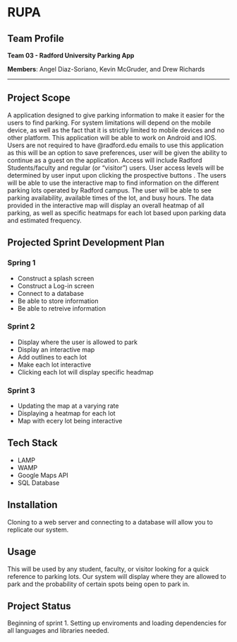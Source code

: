 # RUPA
## Team Profile
**Team 03 - Radford University Parking App** 

**Members**: Angel Diaz-Soriano, Kevin McGruder, and Drew Richards
***
## Project Scope
A application designed to give parking information to make it easier for the users to find parking. For system limitations will depend on the mobile device, as well as the fact that it is strictly limited to mobile devices and no other platform. This application will be able to work on Android and IOS. Users are not required to have @radford.edu emails to use this application as this will be an option to save preferences, user will be given the ability to continue as a guest on the application. Access will include Radford Students/faculty and regular (or “visitor”) users.  User access levels will be determined by user input upon clicking the prospective buttons . The users will be able to use the interactive map to find information on the different parking lots operated by Radford campus. The user will be able to see parking availability, available times of the lot, and busy hours. The data provided in the interactive map will display an overall heatmap of all parking, as well as specific heatmaps for each lot based upon parking data and estimated frequency.

## Projected Sprint Development Plan
### Spring 1
 * Construct a splash screen 
 * Construct a Log-in screen
 * Connect to a database
 * Be able to store information
 * Be able to retreive information
### Sprint 2
 * Display where the user is allowed to park
 * Display an interactive map
 * Add outlines to each lot
 * Make each lot interactive
 * Clicking each lot will display specific headmap
### Sprint 3
 * Updating the map at a varying rate
 * Displaying a heatmap for each lot
 * Map with ecery lot being interactive
## Tech Stack
 * LAMP
 * WAMP
 * Google Maps API
 * SQL Database
## Installation
Cloning to a web server and connecting to a database will allow you to replicate our system.
## Usage
This will be used by any student, faculty, or visitor looking for a quick reference to parking lots. Our system will display where they are allowed to park and the probability of certain spots being open to park in.
## Project Status
Beginning of sprint 1. Setting up enviroments and loading dependencies for all languages and libraries needed.